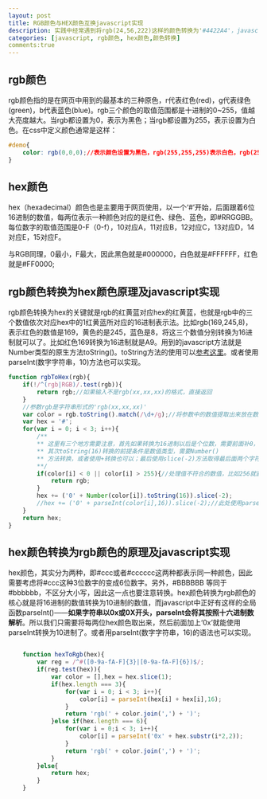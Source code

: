 ```yaml
---
layout: post
title: RGB颜色与HEX颜色互换javascript实现
description: 实践中经常遇到将rgb(24,56,222)这样的颜色转换为'#4422A4'，javascript实现方式如下
categories: [javascript, rgb颜色, hex颜色,颜色转换]
comments:true
---
```

	
## rgb颜色

rgb颜色指的是在网页中用到的最基本的三种原色，r代表红色(red)，g代表绿色(green)，b代表蓝色(blue)。rgb三个颜色的取值范围都是十进制的0~255，值越大亮度越大。当rgb都设置为0，表示为黑色；当rgb都设置为255，表示设置为白色。在css中定义颜色通常是这样：

```css
#demo{
    color: rgb(0,0,0);//表示颜色设置为黑色，rgb(255,255,255)表示白色，rgb(255,0,0)表示红色。
}
```

## hex颜色

hex（hexadecimal）颜色也是主要用于网页使用，以一个‘#’开始，后面跟着6位16进制的数值，每两位表示一种颜色对应的是红色、绿色、蓝色，即#RRGGBB。每位数字的取值范围是0-F（0-f），10对应A，11对应B，12对应C，13对应D，14对应E，15对应F。

与RGB同理，0最小，F最大，因此黑色就是#000000，白色就是#FFFFFF，红色就是#FF0000;

## rgb颜色转换为hex颜色原理及javascript实现

rgb颜色转换为hex的关键就是rgb的红黄蓝对应hex的红黄蓝，也就是rgb中的三个数值依次对应hex中的1红黄蓝所对应的16进制表示法。比如rgb(169,245,8)，表示红色的数值是169，黄色的是245，蓝色是8，将这三个数值分别转换为16进制就可以了。比如红色169转换为16进制就是A9。用到的javascript方法就是Number类型的原生方法toString()。toString方法的使用可以[参考这里](http://javascript.ruanyifeng.com/stdlib/number.html#toc3)。或者使用parseInt(数字字符串，10)方法也可以实现。

```javascript
function rgbToHex(rgb){
    if(!/^(rgb|RGB)/.test(rgb)){
        return rgb;//如果输入不是rgb(xx,xx,xx)的格式，直接返回
    }
    //参数rgb是字符串形式的'rgb(xx,xx,xx)'
	var color = rgb.toString().match(/\d+/g);//将参数中的数值提取出来放在数组中
    var hex = '#';
    for(var i = 0; i < 3; i++){
        /**
        ** 这里有三个地方需要注意，首先如果转换为16进制以后是个位数，需要前面补0，凑足两个数位
        ** 其次toString(16)转换的前提条件是数值类型，需要Number()
        ** 方法转换，或者使用+转换也可以；最后使用slice(-2)方法取得最后面两个字符，这样可以去掉多余的0
        **/
        if(color[i] < 0 || color[i] > 255){//处理值不符合的数值，比如256就直接返回了
            return rgb;
        }
        hex += ('0' + Number(color[i]).toString(16)).slice(-2);
        //hex += ('0' + parseInt(color[i],16)).slice(-2);//此处使用parseInt()方法转换16进制也可以
    }
    return hex;
}

```

## hex颜色转换为rgb颜色的原理及javascript实现

hex颜色，其实分为两种，即#ccc或者#cccccc这两种都表示同一种颜色，因此需要考虑将#ccc这种3位数字的变成6位数字。另外，#BBBBBB 等同于#bbbbbb，不区分大小写，因此这一点也要注意转换。hex颜色转换为rgb颜色的核心就是将16进制的数值转换为10进制的数值，而javascript中正好有这样的全局函数parseInt()——**如果字符串以0x或0X开头，parseInt会将其按照十六进制数解析**。所以我们只需要将每两位hex颜色取出来，然后前面加上‘0x’就能使用parseInt转换为10进制了。或者用parseInt(数字字符串，16)的语法也可以实现。

```javascript

    function hexToRgb(hex){
        var reg = /^#([0-9a-fA-F]{3}|[0-9a-fA-F]{6})$/;
        if(reg.test(hex)){
            var color = [],hex = hex.slice(1);
            if(hex.length === 3){
                for(var i = 0; i < 3; i++){
                    color[i] = parseInt(hex[i] + hex[i],16);
                }
                return 'rgb(' + color.join(',') + ')';
            }else if(hex.length === 6){
                for(var i = 0;i < 3; i++){
                    color[i] = parseInt('0x' + hex.substr(i*2,2));
                }
                return 'rgb(' + color.join(',') + ')';
            }
        }else{
            return hex;
        }
    }

```
